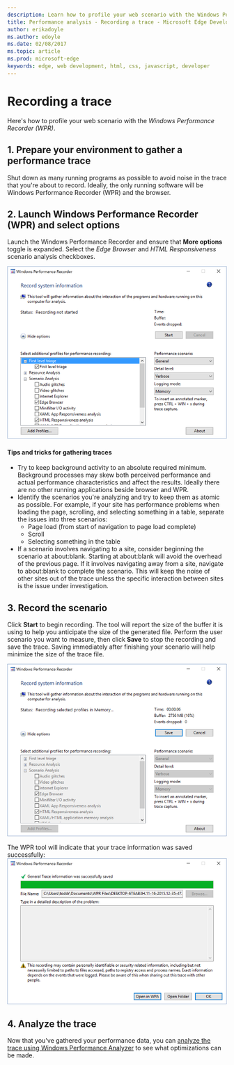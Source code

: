 ```yaml
---
description: Learn how to profile your web scenario with the Windows Performance Recorder.
title: Performance analysis - Recording a trace - Microsoft Edge Development
author: erikadoyle
ms.author: edoyle
ms.date: 02/08/2017
ms.topic: article
ms.prod: microsoft-edge
keywords: edge, web development, html, css, javascript, developer
---
```


# Recording a trace

Here's how to profile your web scenario with the *Windows Performance Recorder (WPR)*.

## 1. Prepare your environment to gather a performance trace
Shut down as many running programs as possible to avoid noise in the trace that you're about to record. Ideally, the only running software will be Windows Performance Recorder (WPR) and the browser.

## 2. Launch Windows Performance Recorder (WPR) and select options
Launch the Windows Performance Recorder and ensure that **More options** toggle is expanded. Select the *Edge Browser* and *HTML Responsiveness* scenario analysis checkboxes.

![Windows Performance Record Options](./../media/wprui-options.png)

#### Tips and tricks for gathering traces
- Try to keep background activity to an absolute required minimum. Background processes may skew both perceived performance and actual performance characteristics and affect the results. Ideally there are no other running applications beside browser and WPR.
- Identify the scenarios you're analyzing and try to keep them as atomic as possible. For example, if your site has performance problems when loading the page, scrolling, and selecting something in a table, separate the issues into three scenarios:
  - Page load (from start of navigation to page load complete)
  - Scroll
  - Selecting something in the table
- If a scenario involves navigating to a site, consider beginning the scenario at about:blank. Starting at about:blank will avoid the overhead of the previous page. If it involves navigating away from a site, navigate to about:blank to complete the scenario. This will keep the noise of other sites out of the trace unless the specific interaction between sites is the issue under investigation.

## 3. Record the scenario
Click **Start** to begin recording. The tool will report the size of the buffer it is using to help you anticipate the size of the generated file. Perform the user scenario you want to measure, then click **Save** to stop the recording and save the trace. Saving immediately after finishing your scenario will help minimize the size of the trace file.

![Windows Performance Record Start](./../media/wprui-recording.png)

The WPR tool will indicate that your trace information was saved successfully:
![Windows Performance Record Start](./../media/wprui-savecomplete.png)

## 4. Analyze the trace
Now that you've gathered your performance data, you can [analyze the trace using Windows Performance Analyzer](./analyzing-a-trace.md) to see what optimizations can be made.
